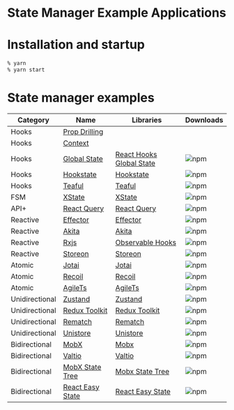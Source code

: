 State Manager Example Applications
===============================

# Installation and startup

```sh
% yarn
% yarn start
```

# State manager examples

| Category | Name | Libraries | Downloads |
| ---- | ---- | ---- | ---- |
| Hooks | [Prop Drilling](http://localhost:3000/) | | |
| Hooks | [Context](http://localhost:3001/) | | |
| Hooks | [Global State](http://localhost:3016/) | [React Hooks Global State](https://www.npmjs.com/package/react-hooks-global-state) | ![npm](https://img.shields.io/npm/dw/react-hooks-global-state?color=white&label=%20&style=flat-square) |
| Hooks | [Hookstate](http://localhost:3018/) | [Hookstate](https://hookstate.js.org/) | ![npm](https://img.shields.io/npm/dw/@hookstate/core?color=white&label=%20&style=flat-square) |
| Hooks | [Teaful](http://localhost:3021/) | [Teaful](https://github.com/teafuljs/teaful) | ![npm](https://img.shields.io/npm/dw/teaful?color=white&label=%20&style=flat-square) |
| FSM | [XState](http://localhost:3007/) | [XState](https://xstate.js.org/docs/) | ![npm](https://img.shields.io/npm/dw/xstate?color=white&label=%20&style=flat-square) |
| API+ | [React Query](http://localhost:3008/) | [React Query](https://react-query.tanstack.com/) | ![npm](https://img.shields.io/npm/dw/react-query?color=white&label=%20&style=flat-square) |
| Reactive | [Effector](http://localhost:3010/) | [Effector](https://effector.dev/) | ![npm](https://img.shields.io/npm/dw/effector?color=white&label=%20&style=flat-square) |
| Reactive | [Akita](http://localhost:3012/) | [Akita](https://salesforce.github.io/akita/) | ![npm](https://img.shields.io/npm/dw/@datorama/akita?color=white&label=%20&style=flat-square) |
| Reactive | [Rxjs](http://localhost:3013/) | [Observable Hooks](https://observable-hooks.js.org/) | ![npm](https://img.shields.io/npm/dw/observable-hooks?color=white&label=%20&style=flat-square) |
| Reactive | [Storeon](http://localhost:3020/) | [Storeon](https://github.com/storeon/storeon) | ![npm](https://img.shields.io/npm/dw/storeon?color=white&label=%20&style=flat-square) |
| Atomic | [Jotai](http://localhost:3006/) | [Jotai](https://github.com/pmndrs/jotai) | ![npm](https://img.shields.io/npm/dw/jotai?color=white&label=%20&style=flat-square) |
| Atomic | [Recoil](http://localhost:3009/) | [Recoil](https://recoiljs.org/) | ![npm](https://img.shields.io/npm/dw/recoil?color=white&label=%20&style=flat-square) |
| Atomic | [AgileTs](http://localhost:3099/) | [AgileTs](https://agile-ts.org/) | ![npm](https://img.shields.io/npm/dw/@agile-ts/core?color=white&label=%20&style=flat-square) |
| Unidirectional | [Zustand](http://localhost:3002/) | [Zustand](https://zustand.surge.sh/) | ![npm](https://img.shields.io/npm/dw/zustand?color=white&label=%20&style=flat-square) |
| Unidirectional | [Redux Toolkit](http://localhost:3003/) | [Redux Toolkit](https://redux-toolkit.js.org/) | ![npm](https://img.shields.io/npm/dw/@reduxjs/toolkit?color=white&label=%20&style=flat-square) |
| Unidirectional | [Rematch](http://localhost:3017/) | [Rematch](https://rematchjs.org/) | ![npm](https://img.shields.io/npm/dw/@rematch/core?color=white&label=%20&style=flat-square) |
| Unidirectional | [Unistore](http://localhost:3014/) | [Unistore](https://www.npmjs.com/package/unistore) | ![npm](https://img.shields.io/npm/dw/unistore?color=white&label=%20&style=flat-square) |
| Bidirectional | [MobX](http://localhost:3004/) | [Mobx](https://mobx.js.org/README.html) | ![npm](https://img.shields.io/npm/dw/mobx?color=white&label=%20&style=flat-square) |
| Bidirectional | [Valtio](http://localhost:3005/) | [Valtio](https://www.npmjs.com/package/valtio) | ![npm](https://img.shields.io/npm/dw/valtio?color=white&label=%20&style=flat-square) |
| Bidirectional | [MobX State Tree](http://localhost:3015/) | [Mobx State Tree](https://mobx-state-tree.js.org/) | ![npm](https://img.shields.io/npm/dw/mobx-state-tree?color=white&label=%20&style=flat-square) |
| Bidirectional | [React Easy State](http://localhost:3019/) | [React Easy State](https://github.com/RisingStack/react-easy-state) | ![npm](https://img.shields.io/npm/dw/@risingstack/react-easy-state?color=white&label=%20&style=flat-square) |
